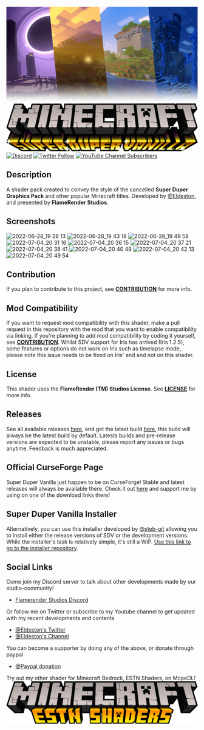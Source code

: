 ![Thumbnail](/shaders/textures/thumbCF.png)
![Title Logo](/shaders/textures/title.png)
[![Discord](https://img.shields.io/discord/604061216779796492.svg?label=FlameRender%E2%84%A2%20Studios&logo=discord&logoColor=white&logoWidth=16&labelColor=7289DA&style=for-the-badge)](https://discord.gg/UE85W5ynCg)
[![Twitter Follow](https://img.shields.io/twitter/follow/eldeston?color=1DA1F2&logoWidth=16&logo=Twitter&logoColor=white&style=for-the-badge)](https://twitter.com/eldeston)
[![YouTube Channel Subscribers](https://img.shields.io/youtube/channel/subscribers/UCQCkkFh25ydxZwCqpBhJJlg?color=FF0000&logoWidth=16&label=Eldeston&logo=YouTube&style=for-the-badge)](https://www.youtube.com/channel/UCQCkkFh25ydxZwCqpBhJJlg)

## Description
   A shader pack created to convey the style of the cancelled __Super Duper Graphics Pack__ and other popular Minecraft titles. Developed by [@Eldeston](https://github.com/Eldeston), and presented by __FlameRender Studios__.

## Screenshots
![2022-06-28_19 28 13](https://user-images.githubusercontent.com/59617287/177016623-808d5ce2-4b2e-4ae9-a0ec-31352780b4e7.png)
![2022-06-28_19 43 18](https://user-images.githubusercontent.com/59617287/177016630-c99ab87a-b737-4f14-b71d-11174401298c.png)
![2022-06-28_19 49 58](https://user-images.githubusercontent.com/59617287/177016632-c2bfdd45-1493-4134-9db3-768a8cbe9503.png)
![2022-07-04_20 31 16](https://user-images.githubusercontent.com/59617287/177194801-39e35c96-1d0a-4cd6-a862-7403bca74db7.png)
![2022-07-04_20 36 15](https://user-images.githubusercontent.com/59617287/177194807-c21739cd-7b5b-4027-9ce8-263bc5f35cb9.png)
![2022-07-04_20 37 21](https://user-images.githubusercontent.com/59617287/177194816-e7bcbb26-80a1-4ffb-94d2-fc516f2212d0.png)
![2022-07-04_20 38 41](https://user-images.githubusercontent.com/59617287/177194817-d825d648-b515-49b9-a0a3-301ed22164d9.png)
![2022-07-04_20 40 49](https://user-images.githubusercontent.com/59617287/177194822-88e1d1fc-55de-4316-8423-08d77da9bcb3.png)
![2022-07-04_20 42 13](https://user-images.githubusercontent.com/59617287/177194825-b8783a5c-14d0-4aed-8f2f-94b46065327a.png)
![2022-07-04_20 49 54](https://user-images.githubusercontent.com/59617287/177194827-dba1fc2f-c86f-4b9a-89cd-ef77c36369c0.png)

## Contribution
   If you plan to contribute to this project, see [**CONTRIBUTION**](CONTRIBUTION.md) for more info.

## Mod Compatibility
   If you want to request mod compatibility with this shader, make a pull request in this repository with the mod that you want to enable compatibility via linking. If you're planning to add mod compatibility by coding it yourself, see [**CONTRIBUTION**](CONTRIBUTION.md). Whilst SDV support for Iris has arrived (Iris 1.2.5), some features or options do not work on Iris such as timelapse mode, please note this issue needs to be fixed on Iris' end and not on this shader.

## License 
   This shader uses the **FlameRender (TM) Studios License**. See [**LICENSE**](LICENSE) for more info.

## Releases
   See all available releases [here](https://github.com/Eldeston/Super-Duper-Vanilla/releases), and get the latest build [here](https://github.com/Eldeston/Super-Duper-Vanilla/archive/refs/heads/master.zip), this build will always be the latest build by default. Latests builds and pre-release versions are expected to be unstable, please report any issues or bugs anytime. Feedback is much appreciated.

## Official CurseForge Page
   Super Duper Vanilla just happen to be on CurseForge! Stable and latest releases will always be available there. Check it out [here](https://www.curseforge.com/minecraft/customization/super-duper-vanilla-shaders) and support me by using on one of the download links there!

## Super Duper Vanilla Installer
   Alternatively, you can use this installer developed by [@steb-git](https://github.com/steb-git) allowing you to install either the release versions of SDV or the development versions. While the installer's task is relatively simple, it's still a WIP. [Use this link to go to the installer repository](https://github.com/steb-git/super-duper-vanilla-installer).

## Social Links
   Come join my Discord server to talk about other developments made by our studio-community!
   * [Flamerender Studios Discord](https://discord.gg/UE85W5ynCg)
   
   Or follow me on Twitter or subscribe to my Youtube channel to get updated with my recent developments and contents
   * [@Eldeston's Twitter](https://twitter.com/eldeston)
   * [@Eldeston's Channel](https://www.youtube.com/channel/UCQCkkFh25ydxZwCqpBhJJlg?view_as=subscriber)

   You can become a supporter by doing any of the above, or donate through paypal
   * [@Paypal donation](https://www.paypal.com/donate?hosted_button_id=4XLQ4WE296JKW)

   Try out my other shader for Minecraft Bedrock, ESTN Shaders, on McpeDL!
   [![img](https://github.com/Eldeston/ESTN-Shaders/blob/master/textures/ui/title.png)](https://mcpedl.com/estn-shaders/?cookie_check=1)
